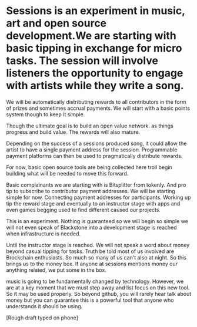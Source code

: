# Sessions is an experiment in music, art and open source development.We are starting with basic tipping in exchange for micro tasks. The session will involve listeners the opportunity to engage with artists while they write a song. 

We will be automatically distributing rewards to all contributors in the form of prizes and sometimes accrual payments. We will start with a basic points system though to keep it simple. 

Though the ultimate goal is to build an open value network. as things progress and build value. The rewards will also mature. 

Depending on the success of a sessions produced song, it could allow the artist to have a single payment address for the session. Programmable payment platforms can then be used to pragmatically distribute rewards. 

For now, basic open source tools are being collected here troll begin building what will be needed to move this forward.  

Basic complainants we are starting with is Bitsplitter from tokenly. And pro tip to subscribe to contributor payment addresses. We will be starting simple for now. Connecting payment addresses for participants. Working up tip the reward stage and eventually to an instructor stage with apps and even games begging used to find different caused our projects. 

This is an experiment. Nothing is guaranteed so we will begin so simple we will not even speak of Blackstone into a development stage is reached when infrastructure is needed.

Until the instructor stage is reached. We will not speak a word about money beyond casual tipping for tasks. Truth be told most of us involved are Brockchain enthusiasts. So much so many of us can't also at night. So this brings us to the money box. If anyone at sessions mentions money our anything related, we put some in the box.

music is going to be fundamentally changed by  technology. However, we are at a key moment that we must step away and list focus on this new tool. So it may be used properly. So beyond github, you will rarely hear talk about money but you can guarantee this is a powerful tool that anyone who understands it should be using.  

[Rough draft typed on phone]
